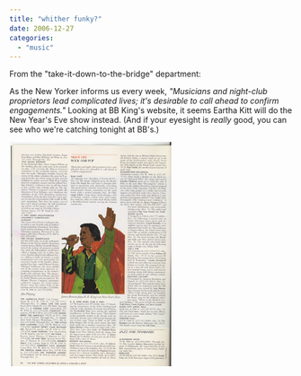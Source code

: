 ```yaml
---
title: "whither funky?"
date: 2006-12-27
categories: 
  - "music"
---
```


From the "take-it-down-to-the-bridge" department:

As the New Yorker informs us every week, _"Musicians and night-club proprietors lead complicated lives; it's desirable to call ahead to confirm engagements."_ Looking at BB King's website, it seems Eartha Kitt will do the New Year's Eve show instead. (And if your eyesight is _really_ good, you can see who we're catching tonight at BB's.)

[![](images/funky-small.jpg)](https://s3.amazonaws.com/cyberkrunk.com/images/articles/funky-large.jpg)
